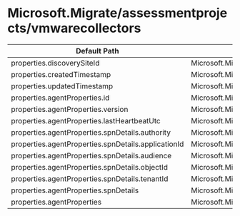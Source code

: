 # Microsoft.Migrate/assessmentprojects/vmwarecollectors

| Default Path | Alias |
|---|---|
| properties.discoverySiteId | Microsoft.Migrate/assessmentprojects/vmwarecollectors/discoverySiteId |
| properties.createdTimestamp | Microsoft.Migrate/assessmentprojects/vmwarecollectors/createdTimestamp |
| properties.updatedTimestamp | Microsoft.Migrate/assessmentprojects/vmwarecollectors/updatedTimestamp |
| properties.agentProperties.id | Microsoft.Migrate/assessmentprojects/vmwarecollectors/agentProperties.id |
| properties.agentProperties.version | Microsoft.Migrate/assessmentprojects/vmwarecollectors/agentProperties.version |
| properties.agentProperties.lastHeartbeatUtc | Microsoft.Migrate/assessmentprojects/vmwarecollectors/agentProperties.lastHeartbeatUtc |
| properties.agentProperties.spnDetails.authority | Microsoft.Migrate/assessmentprojects/vmwarecollectors/agentProperties.spnDetails.authority |
| properties.agentProperties.spnDetails.applicationId | Microsoft.Migrate/assessmentprojects/vmwarecollectors/agentProperties.spnDetails.applicationId |
| properties.agentProperties.spnDetails.audience | Microsoft.Migrate/assessmentprojects/vmwarecollectors/agentProperties.spnDetails.audience |
| properties.agentProperties.spnDetails.objectId | Microsoft.Migrate/assessmentprojects/vmwarecollectors/agentProperties.spnDetails.objectId |
| properties.agentProperties.spnDetails.tenantId | Microsoft.Migrate/assessmentprojects/vmwarecollectors/agentProperties.spnDetails.tenantId |
| properties.agentProperties.spnDetails | Microsoft.Migrate/assessmentprojects/vmwarecollectors/agentProperties.spnDetails |
| properties.agentProperties | Microsoft.Migrate/assessmentprojects/vmwarecollectors/agentProperties |

